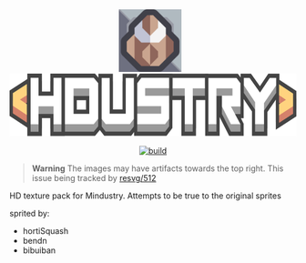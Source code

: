 <div align="center">
<img src="https://raw.githubusercontent.com/hortiSquash/hortiDefinition/main/icon.svg" style="height: 110px;padding-right: 10px;" >
<img src="https://raw.githubusercontent.com/hortiSquash/hortiDefinition/main/logo.svg" style="height: 110px;"> 
<br>

[![build](https://img.shields.io/github/workflow/status/hortiSquash/hortiDefinition/release?color=informational&event=push&label=actions&logo=github&style=for-the-badge)](https://github.com/hortiSquash/hortiDefinition/actions/workflows/release.yml "Build workflow")

</div>

> **Warning**
> The images may have artifacts towards the top right.
> This issue being tracked by [resvg/512](https://github.com/RazrFalcon/resvg/issues/512)

HD texture pack for Mindustry. Attempts to be true to the original sprites

sprited by:

- hortiSquash
- bendn
- bibuiban
